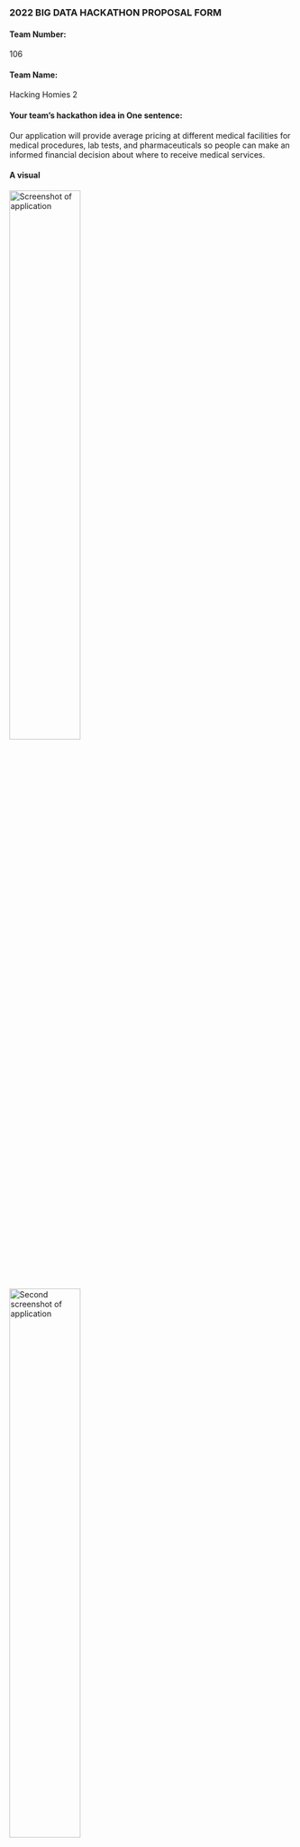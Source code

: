 ### 2022 BIG DATA HACKATHON PROPOSAL FORM

#### Team Number:
106

#### Team Name:
Hacking Homies 2
  
#### Your team’s hackathon idea in One sentence:
Our application will provide average pricing at different medical facilities for medical procedures, lab tests, and pharmaceuticals so people can make an informed financial decision about where to receive medical services.

#### A visual
<!-- ![homepage](https://raw.githubusercontent.com/BigDataForSanDiego/team106/main/assets/homepage/homepage-idea.png) -->

<img height="50%" width="50%" alt="Screenshot of application" src="https://raw.githubusercontent.com/BigDataForSanDiego/team106/main/assets/pages/PROCEDURE PAGE.png">

<img height="50%" width="50%" alt="Second screenshot of application" src="https://raw.githubusercontent.com/BigDataForSanDiego/team106/main/assets/barchart/PROCEDURE PAGE (1).png">

<!-- ![barchart](https://raw.githubusercontent.com/BigDataForSanDiego/team106/main/assets/barchart/barchart.png) -->

<img height="50%" width="50%" alt="Barchart" src="https://raw.githubusercontent.com/BigDataForSanDiego/team106/main/assets/barchart/barchart.png">

<!-- ![bigdatahackathon4sd](https://github.com/BigDataForSanDiego/bigdataforsandiego.github.io/blob/master/templates/img/Hackathon-Promot-Img-1.png?raw=true "Big Data Hackathon for San Diego 2022") 

<img height="10%" width="80%" alt="hdma" src="https://github.com/BigDataForSanDiego/bigdataforsandiego.github.io/blob/master/templates/img/hdma2.png?raw=true">  -->

#### Hackathon Theme(s) (check a box(es))
- [ ] Artificial Intelligence/Machine Learning 
> How can we leverage AI/ML Algorithms to help support diagnostics, clinical decisions, and forecast staffing and hospital capacity?
- [X] Mobile
> Designing Mobile Apps to improve user experience before, during, and after a healthcare visit.
- [X] Patient experience
> How do you incorporate the patient perspective through the intersection of patient, provider, and community data into care plans.
- [X] Health Disparities
> What is the role of big data and analytics in addressing health disparities among vulnerable and minority populations in San Diego County.
- [ ] Privacy and Security
> How can we increase data privacy and enhance cybersecurity measures in the release, exchange and use of healthcare data, both locally and nationally.

#### Team Coordinator GitHub Username:
ezduzit-13

#### Team Members 
- Micah Hacker : mphzz
- Ariyan Perdue : Ariyan-Perdue
- Dani Fukunaga : dkfukunaga 
- Richard Zarate : richardzarate
- Alastair Raymond: araymondmiracosta
- Tyler Deaguero : detourious
- Edgar Zatarain : ezduzit-13

